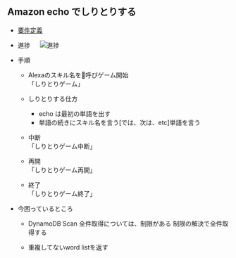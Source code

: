 ## Amazon echo でしりとりする

- [要件定義](https://github.com/monstar-lab/amazon-echo-shiritori/wiki/%E8%A6%81%E4%BB%B6%E5%AE%9A%E7%BE%A9)

- 進捗  　
  ![進捗](https://user-images.githubusercontent.com/38127805/39118075-65fe473c-4723-11e8-9c2d-509d4f72e93b.png)

- 手順
	- Alexaのスキル名を呼びゲーム開始  
      「しりとりゲーム」
    
	- しりとりする仕方  
		- echo は最初の単語を出す
		- 単語の続きにスキル名を言う[では、次は、etc]単語を言う

	- 中断  
	 「しりとりゲーム中断」

	- 再開   
	 「しりとりゲーム再開」

	- 終了  
	 「しりとりゲーム終了」
	   		  
- 今困っているところ
	- DynamoDB Scan
	  全件取得については、制限がある
	  制限の解決で全件取得する

	- 重複してないword listを返す
  
